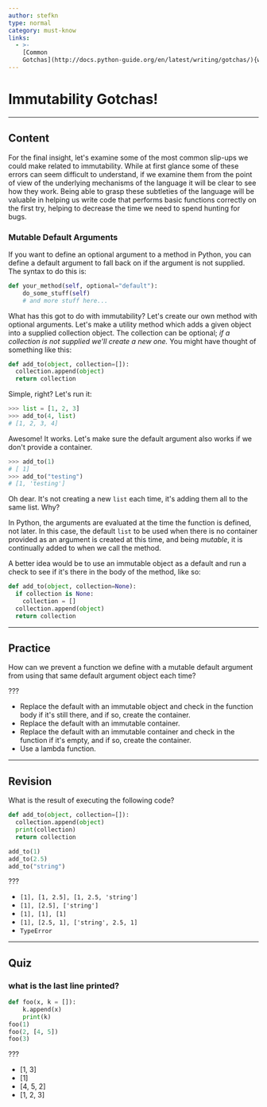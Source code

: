 ```yaml
---
author: stefkn
type: normal
category: must-know
links:
  - >-
    [Common
    Gotchas](http://docs.python-guide.org/en/latest/writing/gotchas/){website}
---
```


# Immutability Gotchas!


---

## Content

For the final insight, let's examine some of the most common slip-ups we could make related to immutability. While at first glance some of these errors can seem difficult to understand, if we examine them from the point of view of the underlying mechanisms of the language it will be clear to see how they work. Being able to grasp these subtleties of the language will be valuable in helping us write code that performs basic functions correctly on the first try, helping to decrease the time we need to spend hunting for bugs.

### Mutable Default Arguments

If you want to define an optional argument to a method in Python, you can define a default argument to fall back on if the argument is not supplied. The syntax to do this is:

```python
def your_method(self, optional="default"):
    do_some_stuff(self)
    # and more stuff here...
```

What has this got to do with immutability? Let's create our own method with optional arguments. Let's make a utility method which adds a given object into a supplied collection object. The collection can be optional; *if a collection is not supplied we'll create a new one.* You might have thought of something like this:

```python
def add_to(object, collection=[]):
  collection.append(object)
  return collection
```

Simple, right? Let's run it:

```python
>>> list = [1, 2, 3]
>>> add_to(4, list)
# [1, 2, 3, 4]
```

Awesome! It works. Let's make sure the default argument also works if we don't provide a container.

```python
>>> add_to(1)
# [ 1]
>>> add_to("testing")
# [1, 'testing']
```

Oh dear. It's not creating a new `list` each time, it's adding them all to the same list. Why?

In Python, the arguments are evaluated at the time the function is defined, not later. In this case, the default `list` to be used when there is no container provided as an argument is created at this time, and being *mutable*, it is continually added to when we call the method.

A better idea would be to use an immutable object as a default and run a check to see if it's there in the body of the method, like so:

```python
def add_to(object, collection=None):
  if collection is None:
    collection = []
  collection.append(object)
  return collection
```


---

## Practice

How can we prevent a function we define with a mutable default argument from using that same default argument object each time?

???

- Replace the default with an immutable object and check in the function body if it's still there, and if so, create the container.
- Replace the default with an immutable container.
- Replace the default with an immutable container and check in the function if it's empty, and if so, create the container.
- Use a lambda function.


---

## Revision

What is the result of executing the following code?

```python
def add_to(object, collection=[]):
  collection.append(object)
  print(collection)
  return collection

add_to(1)
add_to(2.5)
add_to("string")
```

???

- `[1], [1, 2.5], [1, 2.5, 'string']`
- `[1], [2.5], ['string']`
- `[1], [1], [1]`
- `[1], [2.5, 1], ['string', 2.5, 1]`
- `TypeError`


---

## Quiz

### what is the last line printed?


```python
def foo(x, k = []):
    k.append(x)
    print(k)
foo(1)
foo(2, [4, 5])
foo(3)
```

 ???

- [1, 3]
- [1]
- [4, 5, 2]
- [1, 2, 3]

